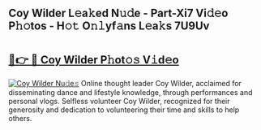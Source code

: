 ## Coy Wilder L𝚎a𝚔ed N𝚞𝚍e - Part-Xi7 Vi𝚍𝚎o P𝚑𝚘tos - H𝚘𝚝 O𝚗𝚕yf𝚊ns L𝚎a𝚔s 7U9Uv

# <h2><a href="http://kf3w69.oniu.top/?m=Coy+Wilder">🔗👉 🔴 Coy Wilder P𝚑ot𝚘𝚜 V𝚒d𝚎o</a></h2>

[![Coy Wilder Nu𝚍e𝚜](https://i.imgur.com/0qMVB7G.gif)](http://kf3w69.oniu.top/?m=Coy+Wilder)
Online thought leader Coy Wilder, acclaimed for disseminating dance and lifestyle knowledge, through performances and personal vlogs. Selfless volunteer Coy Wilder, recognized for their generosity and dedication to volunteering their time and skills to help others.  
